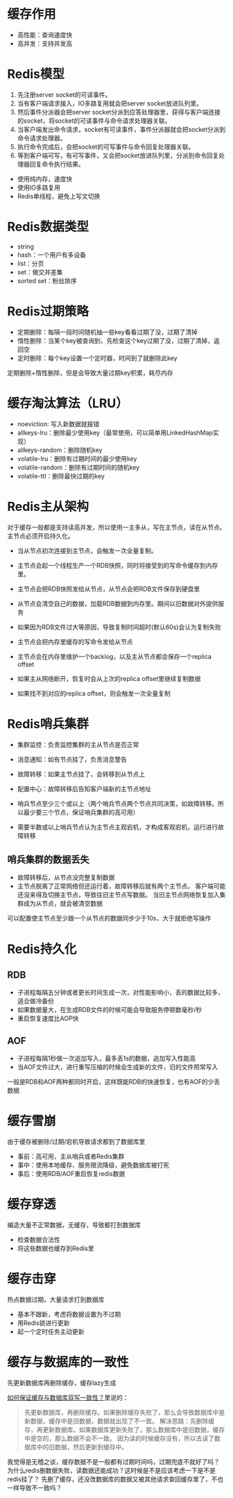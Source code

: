 # 缓存作用
+ 高性能：查询速度快
+ 高并发：支持并发高

# Redis模型
1. 先注册server socket的可读事件。
2. 当有客户端请求接入，IO多路复用就会把server socket放进队列里。
3. 然后事件分派器会把server socket分派到应答处理器里，获得与客户端连接的socket，将socket的可读事件与命令请求处理器关联。
4. 当客户端发出命令请求，socket有可读事件，事件分派器就会把socket分派到命令请求处理器。
5. 执行命令完成后，会把socket的可写事件与命令回复处理器关联。
6. 等到客户端可写，有可写事件，又会把socket放进队列里，分派到命令回复处理器回复命令执行结果。

+ 使用纯内存，速度快
+ 使用IO多路复用
+ Redis单线程，避免上写文切换

# Redis数据类型
+ string
+ hash：一个用户有多设备
+ list：分页
+ set：做交并差集
+ sorted set：粉丝排序

# Redis过期策略
+ 定期删除：每隔一段时间随机抽一些key看看过期了没，过期了清掉
+ 惰性删除：当某个key被查询到，先检查这个key过期了没，过期了清掉，返回空
+ 定时删除：每个key设置一个定时器，时间到了就删除此key

定期删除+惰性删除，但是会导致大量过期key积累，耗尽内存

# 缓存淘汰算法（LRU）
+ noeviction: 写入新数据就报错
+ allkeys-lru：删除最少使用key（最常使用，可以简单用LinkedHashMap实现）
+ allkeys-random：删除随机key
+ volatile-lru：删除有过期时间的最少使用key
+ volatile-random：删除有过期时间的随机key
+ volatile-ttl：删除最快过期的key

# Redis主从架构
对于缓存一般都是支持读高并发，所以使用一主多从，写在主节点，读在从节点。主节点必须开启持久化。
+ 当从节点初次连接到主节点，会触发一次全量复制。
+ 主节点会起一个线程生产一个RDB快照，同时将接受到的写命令缓存到内存里。
+ 主节点会把RDB快照发给从节点，从节点会把RDB文件保存到硬盘里
+ 从节点会清空自己的数据，加载RDB数据到内存里。期间以旧数据对外提供服务
+ 如果因为RDB文件过大等原因，导致复制时间超时(默认60s)会认为复制失败
+ 主节点会把内存里缓存的写命令发给从节点

+ 主节点会在内存里维护一个backlog，以及主从节点都会保存一个replica offset
+ 如果主从网络断开，恢复时会从上次的replica offset里继续复制数据
+ 如果找不到对应的replica offset，则会触发一次全量复制

# Redis哨兵集群
+ 集群监控：负责监控集群的主从节点是否正常
+ 消息通知：如有节点挂了，负责消息警告
+ 故障转移：如果主节点挂了，会转移到从节点上
+ 配置中心：故障转移后告知客户端新的主节点地址

+ 哨兵节点至少三个或以上（两个哨兵节点两个节点共同决策，如故障转移。所以最少要三个节点，保证哨兵集群的高可用）
+ 需要半数或以上哨兵节点认为主节点主观宕机，才构成客观宕机，运行进行故障转移

## 哨兵集群的数据丢失
+ 故障转移后，从节点没完整复制数据
+ 主节点脱离了正常网络但还运行着，故障转移后就有两个主节点。
  客户端可能还没来得及切换主节点，导致往旧主节点写数据。
  当旧主节点网络恢复加入集群成为从节点，就会被清空数据

可以配置使主节点至少跟一个从节点的数据同步少于10s，大于就拒绝写操作

# Redis持久化
## RDB
+ 子进程每隔五分钟或者更长时间生成一次，对性能影响小，丢的数据比较多，适合做冷备份
+ 如果数据量大，在生成RDB文件的时候可能会导致服务停顿数毫秒/秒
+ 重启恢复速度比AOP快
## AOF
+ 子进程每隔1秒做一次追加写入，最多丢1s的数据，追加写入性能高
+ 当AOF文件过大，进行重写压缩的时候会生成新的文件，旧的文件照常写入

一般是RDB和AOF两种都同时开启，这样既能RDB的快速恢复，也有AOF的少丢数据

# 缓存雪崩
由于缓存被删除/过期/宕机导致请求都到了数据库里
+ 事前：高可用，主从哨兵或者Redis集群
+ 事中：使用本地缓存、服务限流降级，避免数据库被打死
+ 事后：使用RDB/AOF重启恢复redis数据

# 缓存穿透
编造大量不正常数据，无缓存，导致都打到数据库
+ 检查数据合法性
+ 将这些数据也缓存到Redis里

# 缓存击穿
热点数据过期，大量请求打到数据库
+ 基本不跟新，考虑将数据设置为不过期
+ 用Redis锁进行更新
+ 起一个定时任务主动更新

# 缓存与数据库的一致性
先更新数据库再删除缓存，缓存lazy生成

[如何保证缓存与数据库双写一致性？](https://doocs.github.io/advanced-java/#/./docs/high-concurrency/redis-consistence)里说的：

> 先更新数据库，再删除缓存。如果删除缓存失败了，那么会导致数据库中是新数据，缓存中是旧数据，数据就出现了不一致。
> 解决思路：先删除缓存，再更新数据库。如果数据库更新失败了，那么数据库中是旧数据，缓存中是空的，那么数据不会不一致。
> 因为读的时候缓存没有，所以去读了数据库中的旧数据，然后更新到缓存中。

我觉得是无稽之谈，缓存数据不是一般都有过期时间吗，过期兜底不就好了吗？
为什么redis删数据失败，读数据还能成功？这时候是不是应该考虑一下是不是redis挂了？
先删了缓存，还没改数据库的数据又被其他请求查回缓存里了，不也一样导致不一致吗？